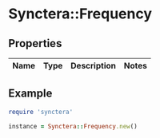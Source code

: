 # Synctera::Frequency

## Properties

| Name | Type | Description | Notes |
| ---- | ---- | ----------- | ----- |

## Example

```ruby
require 'synctera'

instance = Synctera::Frequency.new()
```

